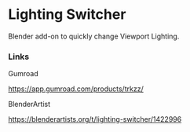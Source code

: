 # Lighting Switcher

Blender add-on to quickly change Viewport Lighting.

### Links
Gumroad 

https://app.gumroad.com/products/trkzz/

BlenderArtist

https://blenderartists.org/t/lighting-switcher/1422996
